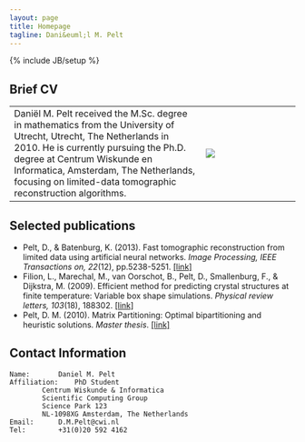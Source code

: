 ```yaml
---
layout: page
title: Homepage
tagline: Dani&euml;l M. Pelt
---
```

{% include JB/setup %}

## Brief CV

<table>
<tr>
<td>
Dani&euml;l M. Pelt received the M.Sc. degree in mathematics from the University of Utrecht, Utrecht, The Netherlands in 2010. He is currently pursuing the Ph.D. degree at Centrum Wiskunde en Informatica, Amsterdam, The Netherlands, focusing on limited-data tomographic reconstruction algorithms.
</td>
<td width="150">
<img src="http://www.gravatar.com/avatar/f780cc0825e53c68092235e9664dab0d?s=150">
</td>
</tr>
</table>

## Selected publications
* Pelt, D., & Batenburg, K. (2013). Fast tomographic reconstruction from limited data using artificial neural networks. *Image Processing, IEEE Transactions on, 22*(12), pp.5238-5251. [\[link\]](http://ieeexplore.ieee.org/stamp/stamp.jsp?tp=&arnumber=6607157&isnumber=6609090)
* Filion, L., Marechal, M., van Oorschot, B., Pelt, D., Smallenburg, F., & Dijkstra, M. (2009). Efficient method for predicting crystal structures at finite temperature: Variable box shape simulations. *Physical review letters, 103*(18), 188302. [\[link\]](http://link.aps.org/doi/10.1103/PhysRevLett.103.188302)
* Pelt, D. M. (2010). Matrix Partitioning: Optimal bipartitioning and heuristic solutions. *Master thesis*. [\[link\]](http://igitur-archive.library.uu.nl/student-theses/2011-0404-200428/UUindex.html)

## Contact Information

	Name: 		Daniel M. Pelt
	Affiliation: 	PhD Student
			Centrum Wiskunde & Informatica
			Scientific Computing Group
			Science Park 123
			NL-1098XG Amsterdam, The Netherlands
	Email:		D.M.Pelt@cwi.nl
	Tel:		+31(0)20 592 4162

